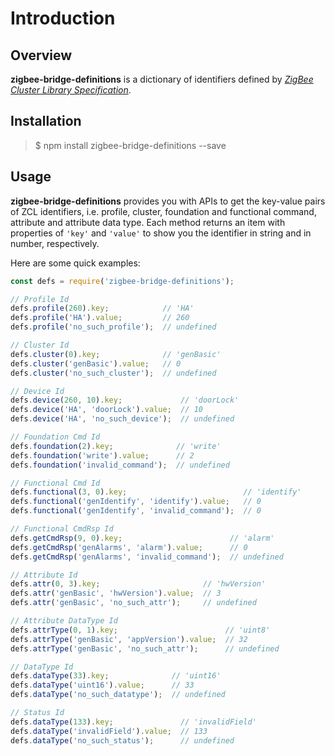 # Introduction

## Overview

**zigbee-bridge-definitions** is a dictionary of identifiers defined by [_ZigBee Cluster Library Specification_](https://github.com/zigbeer/documents/blob/master/zcl-id/ZIGBEE_CLUSTER_LIBRARY_SPECIFICATION.pdf).

## Installation

> $ npm install zigbee-bridge-definitions --save

## Usage

**zigbee-bridge-definitions** provides you with APIs to get the key-value pairs of ZCL identifiers, i.e. profile, cluster, foundation and functional command, attribute and attribute data type. Each method returns an item with properties of `'key'` and `'value'` to show you the identifier in string and in number, respectively.

Here are some quick examples:

```js
const defs = require('zigbee-bridge-definitions');

// Profile Id
defs.profile(260).key;            // 'HA'
defs.profile('HA').value;         // 260
defs.profile('no_such_profile');  // undefined

// Cluster Id
defs.cluster(0).key;              // 'genBasic'
defs.cluster('genBasic').value;   // 0
defs.cluster('no_such_cluster');  // undefined

// Device Id
defs.device(260, 10).key;             // 'doorLock'
defs.device('HA', 'doorLock').value;  // 10
defs.device('HA', 'no_such_device');  // undefined

// Foundation Cmd Id
defs.foundation(2).key;              // 'write'
defs.foundation('write').value;      // 2
defs.foundation('invalid_command');  // undefined

// Functional Cmd Id
defs.functional(3, 0).key;                          // 'identify'
defs.functional('genIdentify', 'identify').value;   // 0
defs.functional('genIdentify', 'invalid_command');  // 0

// Functional CmdRsp Id
defs.getCmdRsp(9, 0).key;                        // 'alarm'
defs.getCmdRsp('genAlarms', 'alarm').value;      // 0
defs.getCmdRsp('genAlarms', 'invalid_command');  // undefined

// Attribute Id
defs.attr(0, 3).key;                       // 'hwVersion'
defs.attr('genBasic', 'hwVersion').value;  // 3
defs.attr('genBasic', 'no_such_attr');     // undefined

// Attribute DataType Id
defs.attrType(0, 1).key;                        // 'uint8'
defs.attrType('genBasic', 'appVersion').value;  // 32
defs.attrType('genBasic', 'no_such_attr');      // undefined

// DataType Id
defs.dataType(33).key;              // 'uint16'
defs.dataType('uint16').value;      // 33
defs.dataType('no_such_datatype');  // undefined

// Status Id
defs.dataType(133).key;               // 'invalidField'
defs.dataType('invalidField').value;  // 133
defs.dataType('no_such_status');      // undefined
```